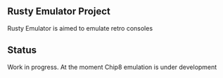 Rusty Emulator Project
----------------------

Rusty Emulator is aimed to emulate retro consoles

## Status
Work in progress. At the moment Chip8 emulation is under development